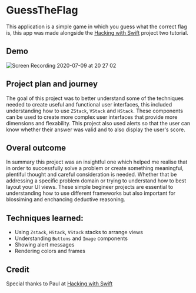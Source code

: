 # GuessTheFlag
This application is a simple game in which you guess what the correct flag is, this app was made alongside the [Hacking with Swift](https://www.hackingwithswift.com/100/swiftui/20) project two tutorial.

## Demo
![Screen Recording 2020-07-09 at 20 27 02](https://user-images.githubusercontent.com/64978825/87084024-70c8ae80-c225-11ea-9ec4-45a19c9f88d0.gif)

## Project plan and journey
The goal of this project was to better understand some of the techniques needed to create useful and functional user interfaces, this included understanding how to use `ZStack`, `VStack` and `HStack`. These components can be used to create more complex user interfaces that provide more dimensions and flexability. This project also used alerts so that the user can know whether their answer was valid and to also display the user's score.

## Overal outcome
In summary this project was an insightful one which helped me realise that in order to successfully solve a problem or create something meaningful, plentiful thought and careful consideration is needed. Whether that be addressing a specific problem domain or trying to understand how to best layout your UI views. These simple begineer projects are essential to understanding how to use different frameworks but also important for blossiming and enchancing deductive reasoning.


## Techniques learned:
- Using `Zstack`, `HStack`, `VStack` stacks to arrange views
- Understanding `Buttons` and `Image` components
- Showing alert messages
- Rendering colors and frames

## Credit
Special thanks to Paul at [Hacking with Swift](https://www.hackingwithswift.com/100/swiftui)
